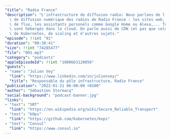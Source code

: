 ```yaml
---
"title": "Radio France"
"description": "L'infrastructure de diffusion radio: Nous parlons de l'infrastructure\
  \ de diffusion numérique des radios de Radio France : les sites web, les serveurs\
  \ de flux, les assistants personels comme Google Home ou Alexa,... Tous ces services\
  \ sont hébergés dans le cloud. On parle aussi de CDN (et pas que celui de AWS),\
  \ de Kubernetes, de scaling et d'autres sujets."
"episode": !!int "91"
"duration": "00:38:41"
"size": !!int "74285477"
"file": "091.mp3"
"category": "podcasts"
"appleEpisodeId": !!int "1000663120056"
"guests":
- "name": "Julien Vey"
  "link": "https://www.linkedin.com/in/julienvey/"
  "title": "Responsable du pôle infrastructure, Radio France"
"publication": "2022-01-21 06:00:00 +0100"
"author": "Sébastien Stormacq"
"social-background": "podcast-banner.jpg"
"links":
- "text": "SRT"
  "link": "https://en.wikipedia.org/wiki/Secure_Reliable_Transport"
- "text": "kOps"
  "link": "https://github.com/kubernetes/kops"
- "text": "Consul"
  "link": "https://www.consul.io"
---
```

